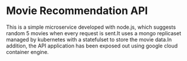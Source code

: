 # Movie Recommendation API

This is a simple microservice developed with node.js, which suggests random 5 movies when every request is sent.It uses a mongo replicaset managed by kubernetes with a statefulset to store the movie data.In addition, the API application has been exposed out using google cloud container engine.
